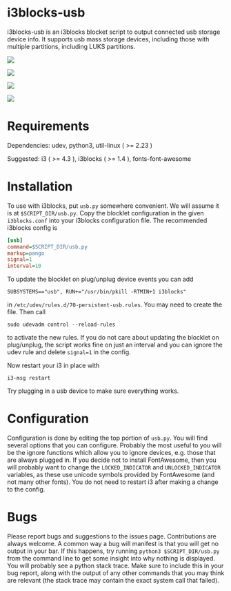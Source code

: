 # i3blocks-usb

i3blocks-usb is an i3blocks blocket script to output connected usb storage device info.
It supports usb mass storage devices, including those with multiple partitions, including LUKS partitions.

![](https://raw.githubusercontent.com/kb100/i3blocks-usb/master/images/1.png)

![](https://raw.githubusercontent.com/kb100/i3blocks-usb/master/images/2.png)

![](https://raw.githubusercontent.com/kb100/i3blocks-usb/master/images/3.png)

![](https://raw.githubusercontent.com/kb100/i3blocks-usb/master/images/4.png)


# Requirements

Dependencies: udev, python3, util-linux ( >= 2.23 )

Suggested: i3 ( >= 4.3 ), i3blocks ( >= 1.4 ), fonts-font-awesome

# Installation

To use with i3blocks, put `usb.py` somewhere convenient.
We will assume it is at `$SCRIPT_DIR/usb.py`.
Copy the blocklet configuration in the given `i3blocks.conf` into your i3blocks configuration file.
The recommended i3blocks config is

```INI
[usb]
command=$SCRIPT_DIR/usb.py
markup=pango
signal=1
interval=10
```

To update the blocklet on plug/unplug device events you can add                 

    SUBSYSTEMS=="usb", RUN+="/usr/bin/pkill -RTMIN+1 i3blocks" 

in `/etc/udev/rules.d/70-persistent-usb.rules`.
You may need to create the file.
Then call

```ShellSession
sudo udevadm control --reload-rules
```

to activate the new rules.
If you do not care about updating the blocklet on plug/unplug, the script works fine on just an interval and you can ignore the udev rule and delete `signal=1` in the config.

Now restart your i3 in place with

```ShellSession
i3-msg restart
```

Try plugging in a usb device to make sure everything works.

# Configuration

Configuration is done by editing the top portion of `usb.py`.
You will find several options that you can configure.
Probably the most useful to you will be the ignore functions which allow you to ignore devices, e.g. those that are always plugged in.
If you decide not to install FontAwesome, then you will probably want to change the `LOCKED_INDICATOR` and `UNLOCKED_INDICATOR` variables, as these use unicode symbols provided by FontAwesome (and not many other fonts).
You do not need to restart i3 after making a change to the config.

# Bugs

Please report bugs and suggestions to the issues page.
Contributions are always welcome.
A common way a bug will manifest is that you will get no output in your bar.
If this happens, try running `python3 $SCRIPT_DIR/usb.py` from the command line to get some insight into why nothing is displayed.
You will probably see a python stack trace.
Make sure to include this in your bug report, along with the output of any other commands that you may think are relevant (the stack trace may contain the exact system call that failed).
